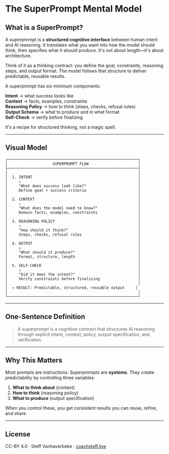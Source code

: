 # The SuperPrompt Mental Model

## What is a SuperPrompt?

A superprompt is a **structured cognitive interface** between human intent and AI reasoning. It translates what you want into how the model should think, then specifies what it should produce. It's not about length—it's about architecture.

Think of it as a thinking contract: you define the goal, constraints, reasoning steps, and output format. The model follows that structure to deliver predictable, reusable results.

A superprompt has six minimum components:

**Intent** → what success looks like  
**Context** → facts, examples, constraints  
**Reasoning Policy** → how to think (steps, checks, refusal rules)  
**Output Schema** → what to produce and in what format  
**Self-Check** → verify before finalizing  

It's a recipe for structured thinking, not a magic spell.

---

## Visual Model

```
┌──────────────────────────────────────────────────────────┐
│                    SUPERPROMPT FLOW                      │
├──────────────────────────────────────────────────────────┤
│                                                          │
│  1. INTENT                                               │
│     ↓                                                    │
│     "What does success look like?"                       │
│     Define goal + success criteria                       │
│                                                          │
│  2. CONTEXT                                              │
│     ↓                                                    │
│     "What does the model need to know?"                  │
│     Domain facts, examples, constraints                  │
│                                                          │
│  3. REASONING POLICY                                     │
│     ↓                                                    │
│     "How should it think?"                               │
│     Steps, checks, refusal rules                         │
│                                                          │
│  4. OUTPUT                                               │
│     ↓                                                    │
│     "What should it produce?"                            │
│     Format, structure, length                            │
│                                                          │
│  5. SELF-CHECK                                           │
│     ↓                                                    │
│     "Did it meet the intent?"                            │
│     Verify constraints before finalizing                 │
│                                                          │
│  → RESULT: Predictable, structured, reusable output     │
│                                                          │
└──────────────────────────────────────────────────────────┘
```

---

## One-Sentence Definition

> A superprompt is a cognitive contract that structures AI reasoning through explicit intent, context, policy, output specification, and verification.

---

## Why This Matters

Most prompts are instructions. Superprompts are **systems**. They create predictability by controlling three variables:

1. **What to think about** (context)
2. **How to think** (reasoning policy)
3. **What to produce** (output specification)

When you control these, you get consistent results you can reuse, refine, and share.

---

## License

CC-BY 4.0 · Steff Vanhaverbeke · [coachsteff.live](https://coachsteff.live)

